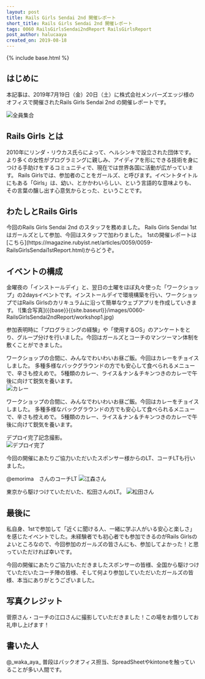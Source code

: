```yaml
---
layout: post
title: Rails Girls Sendai 2nd 開催レポート
short_title: Rails Girls Sendai 2nd 開催レポート
tags: 0060 RailsGirlsSendai2ndReport RailsGirlsReport
post_author: halucaaya
created_on: 2019-08-18
---
```

{% include base.html %}


<h2>はじめに</h2>
本記事は、2019年7月19日（金）20日（土）に株式会社メンバーズエッジ様のオフィスで開催されたRails Girls Sendai 2nd の開催レポートです。

![全員集合]({{base}}{{site.baseurl}}/images/0060-RailsGirlsSendai2ndReport/allmembers.jpg)

<h2>Rails Girls とは</h2>
2010年にリンダ・リウカス氏らによって、ヘルシンキで設立された団体です。
より多くの女性がプログラミングに親しみ、アイディアを形にできる技術を身につける手助けをするコミュニティで、現在では世界各国に活動が広がっています。
Rails Girlsでは、参加者のことをガールズ、と呼びます。イベントタイトルにもある「Girls」は、幼い、とかかわいらしい、という言語的な意味よりも、その言葉の醸し出す心意気からとった、ということです。

<h2>わたしとRails Girls</h2>
今回のRails Girls Sendai 2nd のスタッフを務めました。
Rails Girls Sendai 1stはガールズとして参加、今回はスタッフで加わりました。
1stの開催レポートは[こちら](https://magazine.rubyist.net/articles/0059/0059-RailsGirlsSendai1stReport.html)からどうぞ。

<h2>イベントの構成</h2>
金曜夜の「インストールデイ」と、翌日の土曜をほぼ丸々使った「ワークショップ」の2daysイベントです。インストールデイで環境構築を行い、ワークショップではRails Girlsのカリキュラムに沿って簡単なウェブアプリを作成していきます。  
![集合写真]({{base}}{{site.baseurl}}/images/0060-RailsGirlsSendai2ndReport/workshop1.jpg)

参加表明時に「プログラミングの経験」や「使用するOS」のアンケートをとり、グループ分けを行いました。今回はガールズとコーチのマンツーマン体制を敷くことができました。  

ワークショップの合間に、みんなでわいわいお昼ご飯。今回はカレーをチョイスしました。
多種多様なバックグラウンドの方でも安心して食べられるメニューで、辛さも控えめで。
5種類のカレー、ライス＆ナン＆チキンつきのカレーで午後に向けて鋭気を養います。  
![カレー]({{base}}{{site.baseurl}}/images/0060-RailsGirlsSendai2ndReport/lunch_curry.jpg)

ワークショップの合間に、みんなでわいわいお昼ご飯。今回はカレーをチョイスしました。
多種多様なバックグラウンドの方でも安心して食べられるメニューで、辛さも控えめで。
5種類のカレー、ライス＆ナン＆チキンつきのカレーで午後に向けて鋭気を養います。


デプロイ完了記念撮影。  
![デプロイ完了]({{base}}{{site.baseurl}}/images/0060-RailsGirlsSendai2ndReport/achived.jpg)

今回の開催にあたりご協力いただいたスポンサー様からのLT、コーチLTも行いました。

@emorima　さんのコーチLT
![江森さん]({{base}}{{site.baseurl}}/images/0060-RailsGirlsSendai2ndReport/emorisan.jpg)

東京から駆けつけていただいた、松田さんのLT。
![松田さん]({{base}}{{site.baseurl}}/images/0060-RailsGirlsSendai2ndReport/matsudasan.jpg)


<h2>最後に</h2>
私自身、1stで参加して「近くに聞ける人、一緒に学ぶ人がいる安心と楽しさ」を感じたイベントでした。未経験者でも初心者でも参加できるのがRails Girlsのよいところなので、今回参加のガールズの皆さんにも、参加してよかった！と思っていただければ幸いです。  


今回の開催にあたりご協力いただきましたスポンサーの皆様、全国から駆けつけていただいたコーチ陣の皆様、そして何より参加していただいたガールズの皆様、本当にありがとうございました。

<h2>写真クレジット</h2>
菅原さん・コーチの江口さんに撮影していただきました！この場をお借りしてお礼申し上げます！

<h2>書いた人</h2>
@_waka_aya_
普段はバックオフィス担当、SpreadSheetやkintoneを触っていることが多い人間です。
